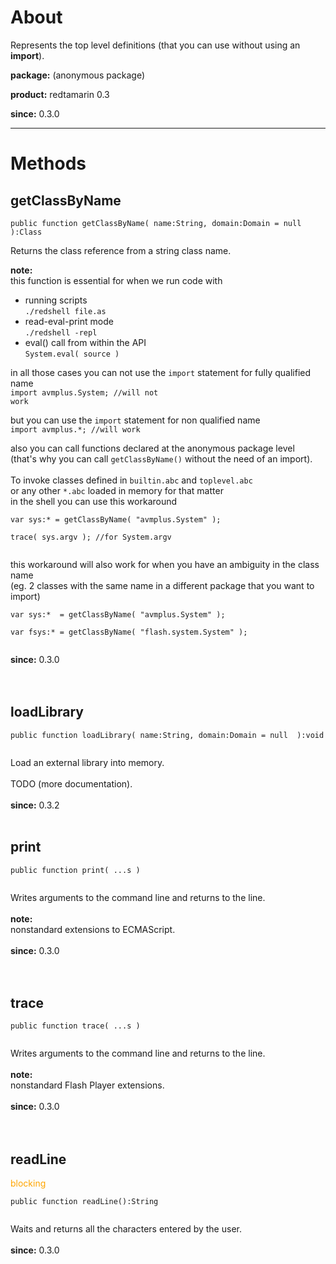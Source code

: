 # About #

Represents the top level definitions (that you can use without using an **import**).

**package:** (anonymous package)

**product:** redtamarin 0.3

**since:** 0.3.0



---


# Methods #

## getClassByName ##
```
public function getClassByName( name:String, domain:Domain = null ):Class
```
Returns the class reference from a string class name.

**note:**<br>
this function is essential for when we run code with<br>
<ul><li>running scripts<br><code>./redshell file.as</code>
</li><li>read-eval-print mode<br><code>./redshell -repl</code>
</li><li>eval() call from within the API<br><code>System.eval( source )</code></li></ul>

in all those cases you can not use the <code>import</code> statement for fully qualified name<br>
<code>import avmplus.System; //will not work</code>

but you can use the <code>import</code> statement for non qualified name<br>
<code>import avmplus.*; //will work</code>

also you can call functions declared at the anonymous package level<br>
(that's why you can call <code>getClassByName()</code> without the need of an import).<br>
<br>
To invoke classes defined in <code>builtin.abc</code> and <code>toplevel.abc</code><br>
or any other <code>*.abc</code> loaded in memory for that matter<br>
in the shell you can use this workaround<br>
<pre><code>var sys:* = getClassByName( "avmplus.System" );<br>
trace( sys.argv ); //for System.argv<br>
</code></pre>

this workaround will also work for when you have an ambiguity in the class name<br>
(eg. 2 classes with the same name in a different package that you want to import)<br>
<pre><code>var sys:*  = getClassByName( "avmplus.System" );<br>
var fsys:* = getClassByName( "flash.system.System" );<br>
</code></pre>

<b>since:</b> 0.3.0<br>
<br>
<br>
<h2>loadLibrary</h2>
<pre><code>public function loadLibrary( name:String, domain:Domain = null  ):void<br>
</code></pre>
Load an external library into memory.<br>
<br>
TODO (more documentation).<br>
<br>
<b>since:</b> 0.3.2<br>
<br>
<h2>print</h2>
<pre><code>public function print( ...s )<br>
</code></pre>
Writes arguments to the command line and returns to the line.<br>
<br>
<b>note:</b><br>
nonstandard extensions to ECMAScript.<br>
<br>
<b>since:</b> 0.3.0<br>
<br>
<br>
<h2>trace</h2>
<pre><code>public function trace( ...s )<br>
</code></pre>
Writes arguments to the command line and returns to the line.<br>
<br>
<b>note:</b><br>
nonstandard Flash Player extensions.<br>
<br>
<b>since:</b> 0.3.0<br>
<br>
<br>
<h2>readLine</h2>
<font color='orange'>blocking</font><br>
<pre><code>public function readLine():String<br>
</code></pre>
Waits and returns all the characters entered by the user.<br>
<br>
<b>since:</b> 0.3.0